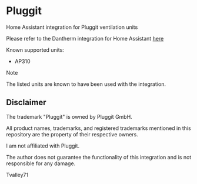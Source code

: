 # Pluggit

Home Assistant integration for Pluggit ventilation units

Please refer to the Dantherm integration for Home Assistant [here](https://github.com/Tvalley71/dantherm)

Known supported units:

- AP310

> [!NOTE]
> The listed units are known to have been used with the integration.


## Disclaimer

The trademark "Pluggit" is owned by Pluggit GmbH.

All product names, trademarks, and registered trademarks mentioned in this repository are the property of their respective owners.

I am not affiliated with Pluggit.

The author does not guarantee the functionality of this integration and is not responsible for any damage.

Tvalley71
